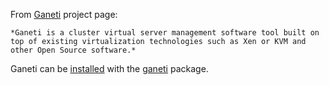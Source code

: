 From [Ganeti](http://code.google.com/p/ganeti/) project page:

	*Ganeti is a cluster virtual server management software tool built on top of existing virtualization technologies such as Xen or KVM and other Open Source software.*

Ganeti can be [installed](/index.php/Install "Install") with the [ganeti](https://aur.archlinux.org/packages/ganeti/) package.